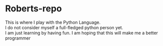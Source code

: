 # Roberts-repo

This is where I play with the Python Language.  
I do not consider myself a full-fledged python person yet.  
I am just learning by having fun.  I am hoping that this
will make me a better programmer

